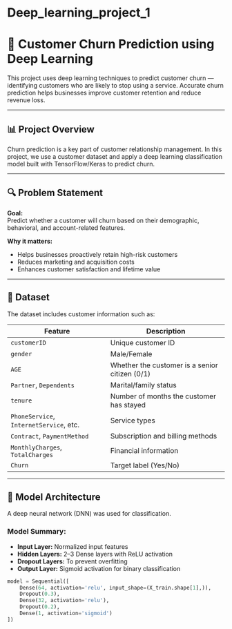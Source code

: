 # Deep_learning_project_1

# 🧠 Customer Churn Prediction using Deep Learning

This project uses deep learning techniques to predict customer churn — identifying customers who are likely to stop using a service. Accurate churn prediction helps businesses improve customer retention and reduce revenue loss.

---

## 📊 Project Overview

Churn prediction is a key part of customer relationship management. In this project, we use a customer dataset and apply a deep learning classification model built with TensorFlow/Keras to predict churn.

---

## 🔍 Problem Statement

**Goal:**  
Predict whether a customer will churn based on their demographic, behavioral, and account-related features.

**Why it matters:**  
- Helps businesses proactively retain high-risk customers
- Reduces marketing and acquisition costs
- Enhances customer satisfaction and lifetime value

---

## 📁 Dataset

The dataset includes customer information such as:

| Feature                    | Description                             |
|---------------------------|-----------------------------------------|
| `customerID`              | Unique customer ID                      |
| `gender`                  | Male/Female                             |
| `AGE`                     | Whether the customer is a senior citizen (0/1) |
| `Partner`, `Dependents`   | Marital/family status                   |
| `tenure`                  | Number of months the customer has stayed |
| `PhoneService`, `InternetService`, etc. | Service types            |
| `Contract`, `PaymentMethod` | Subscription and billing methods       |
| `MonthlyCharges`, `TotalCharges` | Financial information            |
| `Churn`                   | Target label (Yes/No)                   |



---

## 🧠 Model Architecture

A deep neural network (DNN) was used for classification.

### Model Summary:

- **Input Layer:** Normalized input features
- **Hidden Layers:** 2–3 Dense layers with ReLU activation
- **Dropout Layers:** To prevent overfitting
- **Output Layer:** Sigmoid activation for binary classification

```python
model = Sequential([
    Dense(64, activation='relu', input_shape=(X_train.shape[1],)),
    Dropout(0.3),
    Dense(32, activation='relu'),
    Dropout(0.2),
    Dense(1, activation='sigmoid')
])
